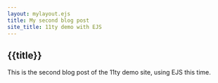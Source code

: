 ```yaml
---
layout: mylayout.ejs
title: My second blog post
site_title: 11ty demo with EJS
---
```


## {{title}}

This is the second blog post of the 11ty demo site, using EJS this time.